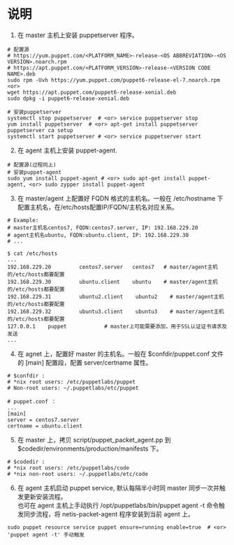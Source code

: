 # 说明
1. 在 master 主机上安装 puppetserver 程序。 </br>
```
# 配置源
# https://yum.puppet.com/<PLATFORM_NAME>-release-<OS ABBREVIATION>-<OS VERSION>.noarch.rpm
# https://apt.puppet.com/<PLATFORM_VERSION>-release-<VERSION CODE NAME>.deb
sudo rpm -Uvh https://yum.puppet.com/puppet6-release-el-7.noarch.rpm
<or>
wget https://apt.puppet.com/puppet6-release-xenial.deb
sudo dpkg -i puppet6-release-xenial.deb

# 安装puppetserver
systemctl stop puppetserver  # <or> service puppetserver stop
yum install puppetserver  # <or> apt-get install puppetserver
puppetserver ca setup
systemctl start puppetserver # <or> service puppetserver start
```
2. 在 agent 主机上安装 puppet-agent. <br/>
```
# 配置源(过程同上)
# 安装puppet-agent
sudo yum install puppet-agent # <or> sudo apt-get install puppet-agent, <or> sudo zypper install puppet-agent
```
3. 在 master/agent 上配置好 FQDN 格式的主机名。一般在 /etc/hostname 下配置主机名，在/etc/hosts配置IP/FQDN/主机名对应关系。</br>
```
# Example:
# master主机名centos7, FQDN:centos7.server, IP: 192.168.229.20
# agent主机名ubuntu, FQDN:ubuntu.client, IP: 192.168.229.30
# ...

$ cat /etc/hosts
...
192.168.229.20         centos7.server   centos7   # master/agent主机的/etc/hosts都要配置
192.168.229.30         ubuntu.client    ubuntu    # master/agent主机的/etc/hosts都要配置
192.168.229.31         ubuntu2.client    ubuntu2    # master/agent主机的/etc/hosts都要配置
192.168.229.32         ubuntu3.client    ubuntu3    # master/agent主机的/etc/hosts都要配置
127.0.0.1    puppet            # master上可能需要添加，用于SSL认证证书请求及发送
...

```
4. 在 agnet 上，配置好 master 的主机名。一般在 $confdir/puppet.conf 文件的 [main] 配置段，配置 server/certname 属性。 </br>
```
# $confdir : 
# *nix root users: /etc/puppetlabs/puppet
# Non-root users: ~/.puppetlabs/etc/puppet

# puppet.conf ：
...
[main]
server = centos7.server
certname = ubuntu.client
```
5. 在 master 上，拷贝 script/puppet_packet_agent.pp 到 $codedir/environments/production/manifests 下。</br>
```
# $codedir : 
# *nix root users: /etc/puppetlabs/code
# *nix non-root users: ~/.puppetlabs/etc/code
```
6. 在 agent 主机启动 puppet service, 默认每隔半小时同 master 同步一次并触发更新安装流程。</br>
也可在 agent 主机上手动执行 /opt/puppetlabs/bin/puppet agent -t 命令触发同步流程，将 netis-packet-agent 程序安装到当前 agent 上。</br>
```
sudo puppet resource service puppet ensure=running enable=true  # <or> 'puppet agent -t' 手动触发
```

